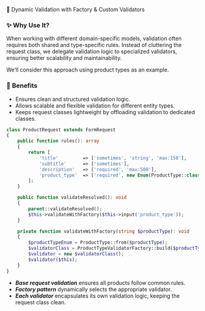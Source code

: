 🎯 Dynamic Validation with Factory & Custom Validators

### ✨ Why Use It?

When working with different domain-specific models, validation often requires both shared and type-specific rules.
Instead of cluttering the request class, we delegate validation logic to specialized validators, ensuring better scalability and maintainability.

We’ll consider this approach using product types as an example.

### 🐸 **Benefits**
- Ensures clean and structured validation logic.
- Allows scalable and flexible validation for different entity types.
- Keeps request classes lightweight by offloading validation to dedicated classes.


```php
class ProductRequest extends FormRequest
{
    public function rules(): array
    {
        return [
            'title'         => ['sometimes', 'string', 'max:150'],
            'subtitle'      => ['sometimes'],
            'description'   => ['required', 'max:500'],
            'product_type'  => ['required', new Enum(ProductType::class)],
        ];
    }

    public function validateResolved(): void
    {
        parent::validateResolved();
        $this->validateWithFactory($this->input('product_type'));
    }

    private function validateWithFactory(string $productType): void
    {
        $productTypeEnum = ProductType::from($productType);
        $validatorClass = ProductTypeValidatorFactory::build($productTypeEnum);
        $validator = new $validatorClass();
        $validator($this);
    }
}
```

- ***Base request validation*** ensures all products follow common rules.
- ***Factory pattern*** dynamically selects the appropriate validator.
- ***Each validator*** encapsulates its own validation logic, keeping the request class clean.
